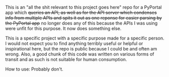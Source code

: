 This is an "all the shit relevant to this project goes here" repo for a PyPortal app which ~~queries an API, as well as for the API server which condenses info from multiple APIs and spits it out as one reponse for easier parsing by the PyPortal app~~ no longer does any of this because the APIs I was using were unfit for this purpose. It now does something else.

This is a specific project with a specific purpose made for a specific person. I would not expect you to find anything terribly useful or helpful or inspirational here, but the repo is public because I could be and often am wrong. Also, a good chunk of this code was written on various forms of transit and as such is not suitable for human consumption.

How to use:
Probably don't.
